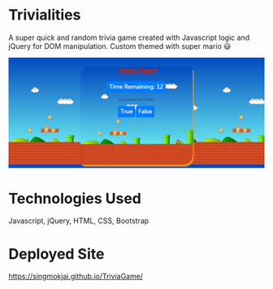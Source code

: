 # Trivialities

A super quick and random trivia game created with Javascript logic and jQuery for DOM manipulation. Custom themed with super mario :smiley:

![Trivia pic](https://github.com/singmokjai/TriviaGame/blob/master/Trivia.PNG)

# Technologies Used

Javascript, jQuery, HTML, CSS, Bootstrap

# Deployed Site 

https://singmokjai.github.io/TriviaGame/


